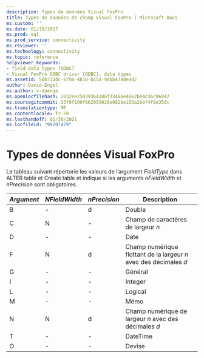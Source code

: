 ```yaml
---
description: Types de données Visual FoxPro
title: Types de données de champ Visual FoxPro | Microsoft Docs
ms.custom: ''
ms.date: 01/19/2017
ms.prod: sql
ms.prod_service: connectivity
ms.reviewer: ''
ms.technology: connectivity
ms.topic: reference
helpviewer_keywords:
- field data types [ODBC]
- Visual FoxPro ODBC driver [ODBC], data types
ms.assetid: 50b733dc-679a-4b10-bc5d-98bb474dead2
author: David-Engel
ms.author: v-daenge
ms.openlocfilehash: 2032ee25039364186f33486e4662b84c36c06947
ms.sourcegitcommit: 33f0f190f962059826e002be165a2bef4f9e350c
ms.translationtype: MT
ms.contentlocale: fr-FR
ms.lasthandoff: 01/30/2021
ms.locfileid: "99207479"
---
```

# <a name="visual-foxpro-field-data-types"></a>Types de données Visual FoxPro
Le tableau suivant répertorie les valeurs de l’argument *FieldType* dans ALTER table et Create table et indique si les arguments *nFieldWidth* et *nPrecision* sont obligatoires.  
  
|*Argument*|*NFieldWidth*|*nPrecision*|Description|  
|-----------------|-------------------|------------------|-----------------|  
|B|-|d|Double|  
|C|N|-|Champ de caractères de largeur *n*|  
|D|-|-|Date|  
|F|N|d|Champ numérique flottant de la largeur *n* avec des décimales *d*|  
|G|-|-|Général|  
|I|-|-|Integer|  
|L|-|-|Logical|  
|M|-|-|Mémo|  
|N|N|d|Champ numérique de largeur *n* avec des décimales *d*|  
|T|-|-|DateTime|  
|O|-|-|Devise|
